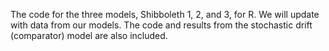The code for the three models, Shibboleth 1, 2, and 3, for R. We will update with data from our models. The code and results from the stochastic drift (comparator) model are also included.
